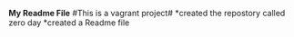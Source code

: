 **My Readme File**
#This is a vagrant project#
*created the repostory called zero day
*created a Readme file 
